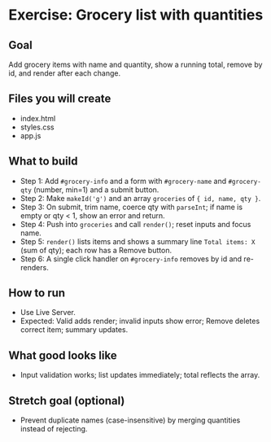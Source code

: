 # Exercise: Grocery list with quantities

## Goal
Add grocery items with name and quantity, show a running total, remove by id, and render after each change.

## Files you will create
- index.html
- styles.css
- app.js

## What to build
- Step 1: Add `#grocery-info` and a form with `#grocery-name` and `#grocery-qty` (number, min=1) and a submit button.
- Step 2: Make `makeId('g')` and an array `groceries` of `{ id, name, qty }`.
- Step 3: On submit, trim name, coerce qty with `parseInt`; if name is empty or qty < 1, show an error and return.
- Step 4: Push into `groceries` and call `render()`; reset inputs and focus name.
- Step 5: `render()` lists items and shows a summary line `Total items: X` (sum of qty); each row has a Remove button.
- Step 6: A single click handler on `#grocery-info` removes by id and re-renders.

## How to run
- Use Live Server.
- Expected: Valid adds render; invalid inputs show error; Remove deletes correct item; summary updates.

## What good looks like
- Input validation works; list updates immediately; total reflects the array.

## Stretch goal (optional)
- Prevent duplicate names (case-insensitive) by merging quantities instead of rejecting.
